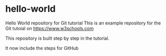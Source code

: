 # hello-world
Hello World repository for Git tutorial
This is an example repository for the Git tutoial on https://www.w3schools.com

This repository is built step by step in the tutorial.

It now include the steps for GitHub
